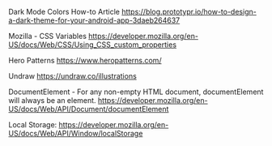 Dark Mode Colors How-to Article
https://blog.prototypr.io/how-to-design-a-dark-theme-for-your-android-app-3daeb264637


Mozilla - CSS Variables
https://developer.mozilla.org/en-US/docs/Web/CSS/Using_CSS_custom_properties

Hero Patterns
https://www.heropatterns.com/ 

Undraw
https://undraw.co/illustrations


DocumentElement - For any non-empty HTML document, documentElement will always be an <html> element.
https://developer.mozilla.org/en-US/docs/Web/API/Document/documentElement


Local Storage:
https://developer.mozilla.org/en-US/docs/Web/API/Window/localStorage